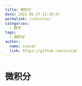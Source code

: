 ```yaml
---
title: 微积分
date: 2022-05-17 11:10:57
permalink: /calculus/
categories: 
  - 数学
tags: 
  - 微积分
author: 
  name: scucat
  link: https://github.com/scucat
---
```


# 微积分